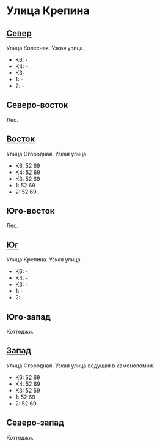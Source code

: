 # Улица Крепина

## [Север](./10395035.md)

Улица Колесная.
Узкая улица.

* K6:   -
* K4:   -
* K3:   -
* 1:    -
* 2:    -

## Северо-восток

Лес.

## [Восток](./10395045.md)

Улица Огородная.
Узкая улица.

* K6:   52  69
* K4:   52  69
* K3:   52  69
* 1:    52  69
* 2:    52  69

## Юго-восток

Лес.

## [Юг](./10385045.md)

Улица Крепина.
Узкая улица.

* K6:   -
* K4:   -
* K3:   -
* 1:    -
* 2:    -

## Юго-запад

Коттеджи.

## [Запад](./10375035.md)

Улица Огородная.
Узкая улица ведущая в каменоломни.

* K6:   52  69
* K4:   52  69
* K3:   52  69
* 1:    52  69
* 2:    52  69

## Северо-запад

Коттеджи.
